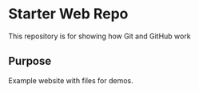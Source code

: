# Starter Web Repo

This repository is for showing how Git and GitHub work

## Purpose

Example website with files for demos.
